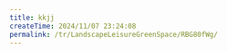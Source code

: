 ```yaml
---
title: kkjj
createTime: 2024/11/07 23:24:08
permalink: /tr/LandscapeLeisureGreenSpace/RBG80fWg/
---
```

